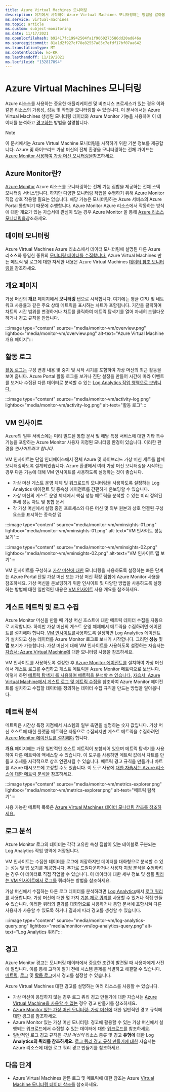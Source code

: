 ```yaml
---
title: Azure Virtual Machines 모니터링
description: 여기에서 시작하여 Azure Virtual Machines 모니터링하는 방법을 알아봅니다.
ms.service: virtual-machines
ms.topic: article
ms.custom: subject-monitoring
ms.date: 11/17/2021
ms.openlocfilehash: b92417fc19942504fa1f9060273586dd20ad846a
ms.sourcegitcommit: 81a1d2f927cf78e82557a85c7efdf17bf07aa642
ms.translationtype: MT
ms.contentlocale: ko-KR
ms.lasthandoff: 11/19/2021
ms.locfileid: "132817894"
---
```

# <a name="monitoring-azure-virtual-machines"></a>Azure Virtual Machines 모니터링

Azure 리소스를 사용하는 중요한 애플리케이션 및 비즈니스 프로세스가 있는 경우 이와 같은 리소스의 가용성, 성능 및 작업을 모니터링할 수 있습니다. 이 문서에서는 Azure Virtual Machines 생성된 모니터링 데이터와 Azure Monitor 기능을 사용하여 이 데이터를 분석하고 [경고하는](/azure/azure-monitor/overview) 방법을 설명합니다.

> [!NOTE]
> 이 문서에서는 Azure Virtual Machine 모니터링을 시작하기 위한 기본 정보를 제공합니다. Azure 및 하이브리드 가상 머신의 전체 환경을 모니터링하는 전체 가이드는 [Azure Monitor 사용하여 가상 머신 모니터링을](../azure-monitor/vm/monitor-virtual-machine.md)참조하세요.

## <a name="what-is-azure-monitor"></a>Azure Monitor란?
[Azure Monitor](/azure/azure-monitor/overview) Azure 리소스를 모니터링하는 전체 기능 집합을 제공하는 전체 스택 모니터링 서비스입니다. 하지만 다양한 모니터링 작업을 수행하기 위해 Azure Monitor 직접 상호 작용할 필요는 없습니다. 해당 기능은 모니터링하는 Azure 서비스의 Azure Portal 통합되기 때문에 수행합니다. Azure Monitor Azure 리소스에서 작동하는 방식에 대한 개요가 있는 자습서에 관심이 있는 경우 Azure Monitor 을 통해 [Azure 리소스 모니터링을](../azure-monitor/essentials/monitor-azure-resource.md)참조하세요.

## <a name="monitoring-data"></a>데이터 모니터링

Azure Virtual Machines Azure 리소스에서 데이터 모니터링에 설명된 다른 Azure 리소스와 동일한 종류의 [모니터링 데이터를 수집합니다.](/azure/azure-monitor/insights/monitor-azure-resource#monitoring-data) Azure Virtual Machines 만든 메트릭 및 로그에 대한 자세한 내용은 Azure Virtual Machines [데이터 참조 모니터링을](monitor-vm-reference.md) 참조하세요.

## <a name="overview-page"></a>개요 페이지
가상 머신의 **개요** 페이지에서 **모니터링** 탭으로 시작합니다. 여기에는 평균 CPU 및 네트워크 사용률과 같은 주요 상태 메트릭을 표시하는 차트가 포함됩니다. 기간을 클릭하여 차트의 시간 범위를 변경하거나 차트를 클릭하여 메트릭 탐색기를 열어 자세히 드릴다운하거나 경고 규칙을 만듭니다. 

:::image type="content" source="media/monitor-vm/overview.png" lightbox="media/monitor-vm/overview.png" alt-text="Azure Virtual Machine 개요 페이지":::

## <a name="activity-log"></a>활동 로그
[활동 로그는](../azure-monitor/essentials/activity-log.md) 구성 변경 내용 및 중지 및 시작 시기를 포함하여 가상 머신의 최근 활동을 보여 줍니다. Azure Portal 활동 로그를 보거나 진단 설정을 만들어 시간에 따라 이벤트를 보거나 수집된 다른 데이터로 분석할 수 있는 [Log Analytics 작업 영역으로 보냅니다.](../azure-monitor/essentials/activity-log.md#send-to-log-analytics-workspace)

:::image type="content" source="media/monitor-vm/activity-log.png" lightbox="media/monitor-vm/activity-log.png" alt-text="활동 로그":::

## <a name="vm-insights"></a>VM 인사이트
Azure의 일부 서비스에는 미리 빌드된 통합 문서 및 해당 특정 서비스에 대한 기타 특수 기능을 포함하는 Azure Monitor 사용자 지정된 모니터링 환경이 있습니다. 이러한 환경을 *인사이트라고 합니다.* 

VM 인사이트는 단일 인터페이스에서 전체 Azure 및 하이브리드 가상 머신 세트를 함께 모니터링하도록 설계되었습니다. Azure 환경에서 여러 가상 머신 모니터링을 시작하는 경우 다음 기능에 대해 VM 인사이트를 사용하도록 설정하는 것이 좋습니다.

- 가상 머신 게스트 운영 체제 및 워크로드의 모니터링을 사용하도록 설정하는 Log Analytics 에이전트 및 종속성 에이전트를 간편하게 온보딩할 수 있습니다.
- 가상 머신의 게스트 운영 체제에서 핵심 성능 메트릭을 분석할 수 있는 미리 정의된 추세 성능 차트 및 통합 문서
- 각 가상 머신에서 실행 중인 프로세스와 다른 머신 및 외부 원본과 상호 연결된 구성 요소를 표시하는 종속성 맵

:::image type="content" source="media/monitor-vm/vminsights-01.png" lightbox="media/monitor-vm/vminsights-01.png" alt-text="VM 인사이트 성능 보기":::

:::image type="content" source="media/monitor-vm/vminsights-02.png" lightbox="media/monitor-vm/vminsights-02.png" alt-text="VM 인사이트 맵 보기":::

VM 인사이트를 구성하고 [가상 머신에 대한](../azure-monitor/vm/vminsights-enable-portal.md) 모니터링을 사용하도록 설정하는 빠른 단계는 Azure Portal 단일 가상 머신 또는 가상 머신 확장 집합에 Azure Monitor 사용을 참조하세요. 가상 머신을 온보딩하기 위한 인사이트 및 다양한 방법을 사용하도록 설정하는 방법에 대한 일반적인 내용은 [VM 인사이트](../azure-monitor/vm/vminsights-enable-overview.md) 사용 개요를 참조하세요.

## <a name="collect-guest-metrics-and-logs"></a>게스트 메트릭 및 로그 수집
Azure Monitor 머신을 만들 때 가상 머신 호스트에 대한 메트릭 데이터 수집을 자동으로 시작합니다. 하지만 가상 머신의 게스트 운영 체제에서 메트릭을 수집하려면 에이전트를 설치해야 합니다. [VM 인사이트를](#vm-insights)사용하도록 설정하면 Log Analytics 에이전트가 설치되고 성능 데이터를 Azure Monitor 로그로 보내기 시작합니다. 그러면 **성능** 및 **맵** 보기가 가능합니다. 가상 머신에 대해 VM 인사이트를 사용하도록 설정하는 자습서는 [자습서: Azure Virtual Machine에](../azure-monitor/vm/tutorial-monitor-vm-enable.md) 대한 모니터링 사용을 참조하세요.

VM 인사이트를 사용하도록 설정한 후 [Azure Monitor 에이전트를](../azure-monitor/agents/azure-monitor-agent-overview.md) 설치하여 가상 머신에서 게스트 로그를 수집하고 게스트 메트릭을 Azure Monitor 메트릭으로 보냅니다. 이렇게 하면 [메트릭 탐색기 를 사용하여 메트릭을 분석할 수 있습니다.](#analyze-metrics)  [자습서: Azure Virtual Machine에서 게스트 로그 및 메트릭 수집을](../azure-monitor/vm/tutorial-monitor-vm-guest.md) 참조하여 Azure Monitor 에이전트를 설치하고 수집할 데이터를 정의하는 데이터 수집 규칙을 만드는 방법을 알아봅니다.

## <a name="analyze-metrics"></a>메트릭 분석
메트릭은 시간상 특정 지점에서 시스템의 일부 측면을 설명하는 숫자 값입니다. 가상 머신 호스트에 대한 플랫폼 메트릭은 자동으로 수집되지만 게스트 메트릭을 수집하려면 [Azure Monitor 에이전트를 설치해야](#collect-guest-metrics-and-logs) 합니다. 

**개요** 페이지에는 가장 일반적인 호스트 메트릭이 포함되어 있으며 메트릭 탐색기를 사용하여 다른 메트릭에 액세스할 수 있습니다.  이 도구를 사용하면 메트릭 값에서 차트를 만들고 추세를 시각적으로 상호 연관시킬 수 있습니다. 메트릭 경고 규칙을 만들거나 차트를 Azure 대시보드에 고정할 수도 있습니다. 이 도구 사용에 [대한 자습서는 Azure 리소스에 대한 메트릭 분석을](/azure-monitor/essentials/tutorial-metrics) 참조하세요.

:::image type="content" source="media/monitor-vm/metrics-explorer.png" lightbox="media/monitor-vm/metrics-explorer.png" alt-text="메트릭 탐색기":::

사용 가능한 메트릭 목록은 [Azure Virtual Machines 데이터 모니터링 참조를 참조하세요.](monitor-vm-reference.md#metrics) 

## <a name="analyze-logs"></a>로그 분석
Azure Monitor 로그의 데이터는 각각 고유한 속성 집합이 있는 테이블로 구분되는 Log Analytics 작업 영역에 저장됩니다. 

VM 인사이트는 수집한 데이터를 로그에 저장하지만 데이터를 대화형으로 분석할 수 있는 성능 및 맵 보기를 제공합니다. 추가로 드릴다운하거나 사용자 지정 분석을 수행하려는 경우 이 데이터로 직접 작업할 수 있습니다. 이 데이터에 대한 세부 정보 및 샘플 [쿼리는 VM 인사이트에서 로그를](../azure-monitor/vm/vminsights-log-search.md) 쿼리하는 방법을 참조하세요.

가상 머신에서 수집하는 다른 로그 데이터를 분석하려면 [Log Analytics](../azure-monitor/logs/log-analytics-tutorial.md)에서 [로그 쿼리를](../azure-monitor/logs/get-started-queries.md) 사용합니다. 가상 머신에 대한 몇 가지 [기본 제공 쿼리를](../azure-monitor/logs/queries.md) 사용할 수 있거나 직접 만들 수 있습니다. 이러한 쿼리의 결과를 대화형으로 사용하거나 통합 문서에 포함시켜 다른 사용자가 사용할 수 있도록 하거나 결과에 따라 경고를 생성할 수 있습니다.

:::image type="content" source="media/monitor-vm/log-analytics-query.png" lightbox="media/monitor-vm/log-analytics-query.png" alt-text="Log Analytics 쿼리":::

## <a name="alerts"></a>경고
Azure Monitor 경고는 모니터링 데이터에서 중요한 조건이 발견될 때 사용자에게 사전에 알립니다. 이를 통해 고객이 알기 전에 시스템 문제를 식별하고 해결할 수 있습니다. [메트릭](/azure/azure-monitor/platform/alerts-metric-overview), [로그](/azure/azure-monitor/platform/alerts-unified-log) 및 [활동 로그](/azure/azure-monitor/platform/activity-log-alerts)에서 경고를 설정할 수 있습니다. 

Azure Virtual Machines 대한 경고를 설명하는 여러 리소스를 사용할 수 있습니다.

- 가상 머신이 응답하지 않는 경우 로그 쿼리 경고 만들기에 대한 자습서는 [Azure Virtual Machine을 사용할 수 없는](../azure-monitor/vm/tutorial-monitor-vm-alert.md) 경우 경고 만들기를 참조하세요.
- [Azure Monitor 있는 가상 머신 모니터링: 가상 머신에](../azure-monitor/vm/monitor-virtual-machine-alerts.md) 대한 일반적인 경고 규칙에 대한 경고를 참조하세요. 
- Azure Monitor 있는 가상 머신 모니터링: 경고에 활용할 수 있는 가상 머신에서 실행되는 워크로드에서 수집할 수 있는 데이터에 대한 [워크로드를](../azure-monitor/vm/monitor-virtual-machine-workloads.md) 참조하세요.
- 일반적인 로그 경고 규칙은 *가상 머신의* 리소스 종류 및 경고 **유형에** 대한 Log **Analytics의 쿼리를 참조하세요.**  [로그 쿼리 경고 규칙 만들기에 대한](../azure-monitor/alerts/tutorial-log-alert.md) 자습서는 Azure 리소스에 대한 로그 쿼리 경고 만들기를 참조하세요.


## <a name="next-steps"></a>다음 단계

- Azure Virtual Machines 만든 로그 및 메트릭에 대한 참조는 Azure [Virtual Machine 모니터링 데이터 참조를](monitor-vm-reference.md) 참조하세요.
